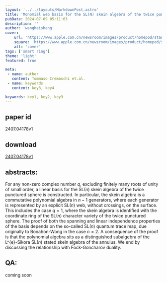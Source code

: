 ```yaml
---
layout: '../../layouts/MarkdownPost.astro'
title: 'Monomial web basis for the SL(N) skein algebra of the twice punctured sphere'
pubDate: 2024-07-09 05:11:03
description: ''
author: 'wanghaisheng'
cover:
    url: 'https://www.apple.com.cn/newsroom/images/product/homepod/standard/Apple-HomePod-hero-230118_big.jpg.large_2x.jpg'
    square: 'https://www.apple.com.cn/newsroom/images/product/homepod/standard/Apple-HomePod-hero-230118_big.jpg.large_2x.jpg'
    alt: 'cover'
tags: ['smart ring'] 
theme: 'light'
featured: true

meta:
 - name: author
   content: Tommaso Cremaschi et.al.
 - name: keywords
   content: key3, key4

keywords: key1, key2, key3
---
```


## paper id
2407.04178v1
## download
[2407.04178v1](http://arxiv.org/abs/2407.04178v1)
## abstracts:
For any non-zero complex number $q$, excluding finitely many roots of unity of small order, a linear basis for the $\mathrm{SL}(n)$ skein algebra of the twice punctured sphere is constructed. In particular, the skein algebra is a commutative polynomial algebra in $n-1$ generators, where each generator is represented by an explicit $\mathrm{SL}(n)$ web, without crossings, on the surface. This includes the case $q=1$, where the skein algebra is identified with the coordinate ring of the $\mathrm{SL}(n)$ character variety of the twice punctured sphere. The proof of both the spanning and linear independence properties of the basis depends on the so-called $\mathrm{SL}(n)$ quantum trace map, due originally to Bonahon-Wong in the case $n=2$. A consequence of the proof is that the polynomial algebra sits as a distinguished subalgebra of the L\^{e}-Sikora $\mathrm{SL}(n)$ stated skein algebra of the annulus. We end by discussing the relationship with Fock-Goncharov duality.
## QA:
coming soon
